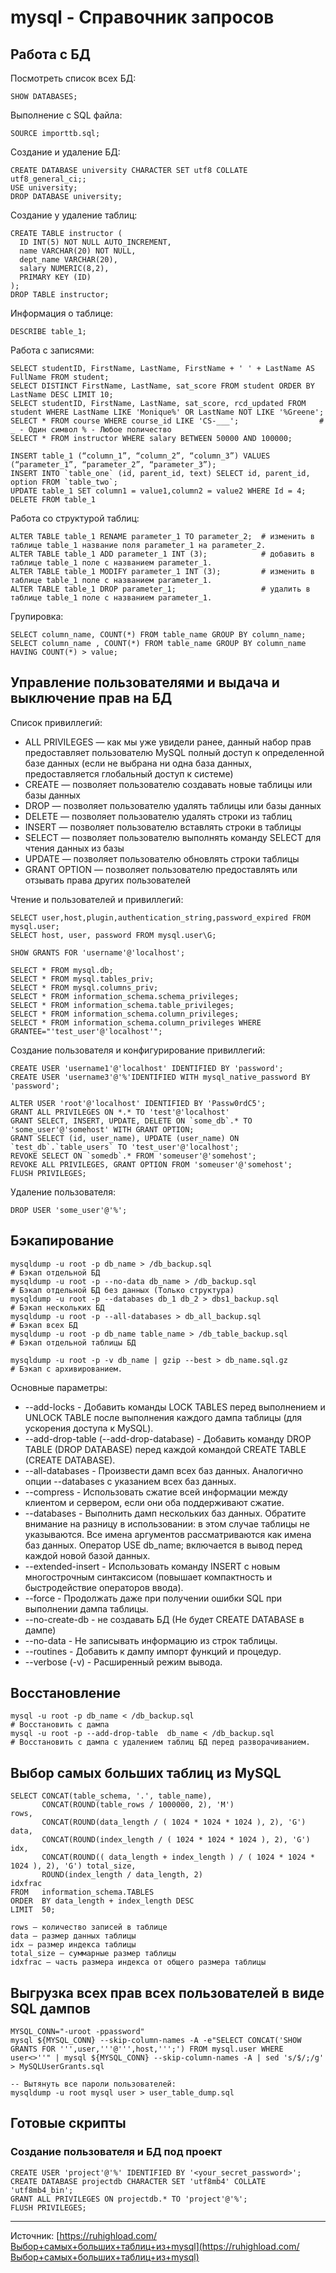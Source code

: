 # mysql - Справочник запросов

## Работа с БД 

Посмотреть список всех БД:

```
SHOW DATABASES;
```

Выполнение с SQL файла: 
```
SOURCE importtb.sql; 
```

Создание и удаление БД: 

```
CREATE DATABASE university CHARACTER SET utf8 COLLATE utf8_general_ci;;
USE university;
DROP DATABASE university;
```

Создание у удаление таблиц: 

```
CREATE TABLE instructor (
  ID INT(5) NOT NULL AUTO_INCREMENT,
  name VARCHAR(20) NOT NULL,
  dept_name VARCHAR(20),
  salary NUMERIC(8,2),
  PRIMARY KEY (ID)
);
DROP TABLE instructor;
```

Информация о таблице:
```
DESCRIBE table_1;
```

Работа с записями:

```
SELECT studentID, FirstName, LastName, FirstName + ' ' + LastName AS FullName FROM student;
SELECT DISTINCT FirstName, LastName, sat_score FROM student ORDER BY LastName DESC LIMIT 10;
SELECT studentID, FirstName, LastName, sat_score, rcd_updated FROM student WHERE LastName LIKE 'Monique%' OR LastName NOT LIKE '%Greene';
SELECT * FROM course WHERE course_id LIKE 'CS-___';                  # _ - Один символ % - Любое поличество
SELECT * FROM instructor WHERE salary BETWEEN 50000 AND 100000;

INSERT table_1 (“column_1”, “column_2”, “column_3”) VALUES (“parameter_1”, “parameter_2”, “parameter_3”); 
INSERT INTO `table_one` (id, parent_id, text) SELECT id, parent_id, option FROM `table_two`;
UPDATE table_1 SET column1 = value1,column2 = value2 WHERE Id = 4;
DELETE FROM table_1
```

Работа со структурой таблиц:

```
ALTER TABLE table_1 RENAME parameter_1 TO parameter_2;  # изменить в таблице table_1 название поля parameter_1 на parameter_2.
ALTER TABLE table_1 ADD parameter_1 INT (3);            # добавить в таблице table_1 поле с названием parameter_1.
ALTER TABLE table_1 MODIFY parameter_1 INT (3);         # изменить в таблице table_1 поле с названием parameter_1.
ALTER TABLE table_1 DROP parameter_1;                   # удалить в таблице table_1 поле с названием parameter_1.
```

Групировка:
```
SELECT column_name, COUNT(*) FROM table_name GROUP BY column_name;
SELECT column_name , COUNT(*) FROM table_name GROUP BY column_name HAVING COUNT(*) > value;
```

## Управление пользователями и выдача и выключение прав на БД 

Список привиллегий:
* ALL PRIVILEGES — как мы уже увидели ранее, данный набор прав предоставляет пользователю MySQL полный доступ к определенной базе данных (если не выбрана ни одна база данных, предоставляется глобальный доступ к системе)
* CREATE — позволяет пользователю создавать новые таблицы или базы данных
* DROP — позволяет пользователю удалять таблицы или базы данных
* DELETE — позволяет пользователю удалять строки из таблиц
* INSERT — позволяет пользователю вставлять строки в таблицы
* SELECT — позволяет пользователю выполнять команду SELECT для чтения данных из базы
* UPDATE — позволяет пользователю обновлять строки таблицы
* GRANT OPTION — позволяет пользователю предоставлять или отзывать права других пользователей

Чтение и пользователей и привиллегий:

```
SELECT user,host,plugin,authentication_string,password_expired FROM mysql.user;
SELECT host, user, password FROM mysql.user\G;

SHOW GRANTS FOR 'username'@'localhost';

SELECT * FROM mysql.db;
SELECT * FROM mysql.tables_priv;
SELECT * FROM mysql.columns_priv;
SELECT * FROM information_schema.schema_privileges;
SELECT * FROM information_schema.table_privileges;
SELECT * FROM information_schema.column_privileges;
SELECT * FROM information_schema.column_privileges WHERE GRANTEE="'test_user'@'localhost'";
```

Создание пользователя и конфигурирование привиллегий: 
```
CREATE USER 'username1'@'localhost' IDENTIFIED BY 'password';
CREATE USER 'username3'@'%'IDENTIFIED WITH mysql_native_password BY 'password';

ALTER USER 'root'@'localhost' IDENTIFIED BY 'Passw0rdC5';
GRANT ALL PRIVILEGES ON *.* TO 'test'@'localhost'
GRANT SELECT, INSERT, UPDATE, DELETE ON `some_db`.* TO 'some_user'@'somehost' WITH GRANT OPTION;
GRANT SELECT (id, user_name), UPDATE (user_name) ON `test_db`.`table_users` TO 'test_user'@'localhost';
REVOKE SELECT ON `somedb`.* FROM 'someuser'@'somehost';
REVOKE ALL PRIVILEGES, GRANT OPTION FROM 'someuser'@'somehost';
FLUSH PRIVILEGES;
```

Удаление пользователя:

```
DROP USER 'some_user'@'%';
```

## Бэкапирование 

```
mysqldump -u root -p db_name > /db_backup.sql                             # Бэкап отдельной БД
mysqldump -u root -p --no-data db_name > /db_backup.sql                   # Бэкап отдельной БД без данных (Только структура)
mysqldump -u root -p --databases db_1 db_2 > dbs1_backup.sql              # Бэкап нескольких БД
mysqldump -u root -p --all-databases > db_all_backup.sql                  # Бэкап всех БД
mysqldump -u root -p db_name table_name > /db_table_backup.sql            # Бэкап отдельной таблицы БД

mysqldump -u root -p -v db_name | gzip --best > db_name.sql.gz            # Бэкап с архивированием.
```

Основные параметры:
* --add-locks - Добавить команды LOCK TABLES перед выполнением и UNLOCK TABLE после выполнения каждого дампа таблицы (для ускорения доступа к MySQL).
* --add-drop-table (--add-drop-database) - Добавить команду DROP TABLE (DROP DATABASE) перед каждой командой CREATE TABLE (CREATE DATABASE).
* --all-databases - Произвести дамп всех баз данных. Аналогично опции --databases с указанием всех баз данных.
*  --compress - Использовать сжатие всей информации между клиентом и сервером, если они оба поддерживают сжатие.
* --databases - Выполнить дамп нескольких баз данных. Обратите внимание на разницу в использовании: в этом случае таблицы не указываются. Все имена аргументов рассматриваются как имена баз данных. Оператор USE db_name; включается в вывод перед каждой новой базой данных.
* --extended-insert - Использовать команду INSERT с новым многострочным синтаксисом (повышает компактность и быстродействие операторов ввода).
* --force - Продолжать даже при получении ошибки SQL при выполнении дампа таблицы.
* --no-create-db - не создавать БД (Не будет CREATE DATABASE в дампе)
* --no-data - Не записывать информацию из строк таблицы.
* --routines - Добавить к дампу импорт функций и процедур.
* --verbose (-v) - Расширенный режим вывода.

## Восстановление

```
mysql -u root -p db_name < /db_backup.sql                                 # Восстановить с дампа
mysql -u root -p --add-drop-table  db_name < /db_backup.sql               # Восстановить с дампа c удалением таблиц БД перед разворачиванием.

```


## Выбор самых больших таблиц из MySQL

```
SELECT CONCAT(table_schema, '.', table_name),
       CONCAT(ROUND(table_rows / 1000000, 2), 'M')                                    rows,
       CONCAT(ROUND(data_length / ( 1024 * 1024 * 1024 ), 2), 'G')                    data,
       CONCAT(ROUND(index_length / ( 1024 * 1024 * 1024 ), 2), 'G')                   idx,
       CONCAT(ROUND(( data_length + index_length ) / ( 1024 * 1024 * 1024 ), 2), 'G') total_size,
       ROUND(index_length / data_length, 2)                                           idxfrac
FROM   information_schema.TABLES
ORDER  BY data_length + index_length DESC
LIMIT  50;
```

```
rows — количество записей в таблице
data — размер данных таблицы
idx — размер индекса таблицы
total_size — суммарные размер таблицы
idxfrac — часть размера индекса от общего размера таблицы
```

## Выгрузка всех прав всех пользователей в виде SQL дампов ##

```
MYSQL_CONN="-uroot -ppassword"
mysql ${MYSQL_CONN} --skip-column-names -A -e"SELECT CONCAT('SHOW GRANTS FOR ''',user,'''@''',host,''';') FROM mysql.user WHERE user<>''" | mysql ${MYSQL_CONN} --skip-column-names -A | sed 's/$/;/g' > MySQLUserGrants.sql

-- Вытянуть все пароли пользователей:
mysqldump -u root mysql user > user_table_dump.sql

```

## Готовые скрипты ##

### Создание пользователя и БД под проект ###
```
CREATE USER 'project'@'%' IDENTIFIED BY '<your_secret_password>';
CREATE DATABASE projectdb CHARACTER SET 'utf8mb4' COLLATE 'utf8mb4_bin';
GRANT ALL PRIVILEGES ON projectdb.* TO 'project'@'%';
FLUSH PRIVILEGES;
```

- - -

Источник: [https://ruhighload.com/Выбор+самых+больших+таблиц+из+mysql](https://ruhighload.com/Выбор+самых+больших+таблиц+из+mysql)